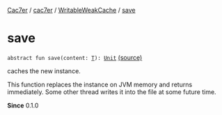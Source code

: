 [Cac7er](../../index.md) / [cac7er](../index.md) / [WritableWeakCache](index.md) / [save](./save.md)

# save

`abstract fun save(content: `[`T`](index.md#T)`): `[`Unit`](https://kotlinlang.org/api/latest/jvm/stdlib/kotlin/-unit/index.html) [(source)](http://2wiqua.wcaokaze.com/gitbucket/wcaokaze/Cac7er/blob/master/src/main/java/cac7er/WeakCache.kt#L108)

caches the new instance.

This function replaces the instance on JVM memory and returns immediately.
Some other thread writes it into the file at some future time.

**Since**
0.1.0

